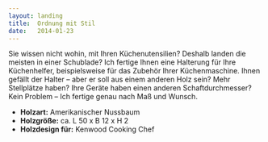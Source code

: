 ```yaml
---
layout: landing
title:  Ordnung mit Stil
date:   2014-01-23
---
```


Sie wissen nicht wohin, mit Ihren Küchenutensilien? Deshalb landen die meisten in einer Schublade? Ich fertige Ihnen eine Halterung für Ihre Küchenhelfer, beispielsweise für das Zubehör Ihrer Küchenmaschine. Ihnen gefällt der Halter – aber er soll aus einem anderen Holz sein? Mehr Stellplätze haben? Ihre Geräte haben einen anderen Schaftdurchmesser? Kein Problem – Ich fertige genau nach Maß und Wunsch. 

* **Holzart:** Amerikanischer Nussbaum
* **Holzgröße:** ca. L 50 x B 12 x H 2
* **Holzdesign für:** Kenwood Cooking Chef
